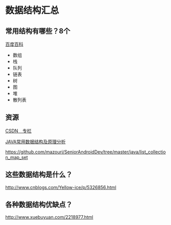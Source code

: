 # 数据结构汇总

## 常用结构有哪些？8个
[百度百科](http://baike.baidu.com/link?url=HB85AItcvXVNE2FnsD3pyIdSHTka3nbRclDRk8qKdY5Vk6mzvzTPmvpDZnL2uDx7Kl27uA3QD6NOL8xkTJOdXCWr88vEagVgQRT7XVBo1RkuZFlggLy4ktQfjhQh3N49#7)

- 数组
- 栈
- 队列
- 链表
- 树
- 图
- 堆
- 散列表

## 资源

[CSDN　专栏](http://blog.csdn.net/column/details/datastructure.html)

[JAVA常用数据结构及原理分析](http://blog.csdn.net/lj745280746/article/details/46654519)

https://github.com/mazouri/SeniorAndroidDev/tree/master/java/list_collection_map_set


## 这些数据结构是什么？
http://www.cnblogs.com/Yellow-ice/p/5326856.html

## 各种数据结构优缺点？
http://www.xuebuyuan.com/2218977.html
